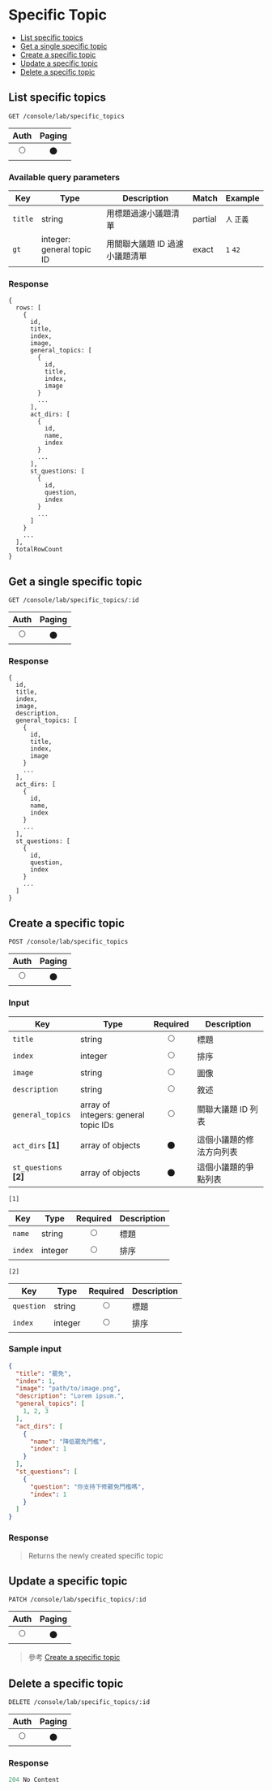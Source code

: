 # Specific Topic

- [List specific topics](#list-specific-topics)
- [Get a single specific topic](#get-a-single-specific-topic)
- [Create a specific topic](#create-a-specific-topic)
- [Update a specific topic](#update-a-specific-topic)
- [Delete a specific topic](#delete-a-specific-topic)

## List specific topics
```
GET /console/lab/specific_topics
```

| Auth | Paging |
| :---: | :---: |
| 🌕 | 🌑 |

### Available query parameters

| Key | Type | Description | Match | Example |
| --- | --- | --- | --- | --- |
| `title` | string | 用標題過濾小議題清單 | partial | `人` `正義` |
| `gt` | integer: general topic ID | 用關聯大議題 ID 過濾小議題清單 | exact | `1` `42` |

### Response
```
{
  rows: [
    {
      id,
      title,
      index,
      image,
      general_topics: [
        {
          id,
          title,
          index,
          image
        }
        ...
      ],
      act_dirs: [
        {
          id,
          name,
          index
        }
        ...
      ],
      st_questions: [
        {
          id,
          question,
          index
        }
        ...
      ]
    }
    ...
  ],
  totalRowCount
}
```

## Get a single specific topic
```
GET /console/lab/specific_topics/:id
```

| Auth | Paging |
| :---: | :---: |
| 🌕 | 🌑 |

### Response
```
{
  id,
  title,
  index,
  image,
  description,
  general_topics: [
    {
      id,
      title,
      index,
      image
    }
    ...
  ],
  act_dirs: [
    {
      id,
      name,
      index
    }
    ...
  ],
  st_questions: [
    {
      id,
      question,
      index
    }
    ...
  ]
}
```

## Create a specific topic
```
POST /console/lab/specific_topics
```

| Auth | Paging |
| :---: | :---: |
| 🌕 | 🌑 |

### Input

| Key | Type | Required | Description |
| --- | --- | :---: | --- |
| `title` | string | 🌕 | 標題 |
| `index` | integer | 🌕 | 排序 |
| `image` | string | 🌕 | 圖像 |
| `description` | string | 🌕 | 敘述 |
| `general_topics` | array of integers: general topic IDs | 🌕 | 關聯大議題 ID 列表 |
| `act_dirs` **[1]** | array of objects | 🌑 | 這個小議題的修法方向列表 |
| `st_questions` **[2]** | array of objects | 🌑 | 這個小議題的爭點列表 |

`[1]`

| Key | Type | Required | Description |
| --- | --- | :---: | --- |
| `name` | string | 🌕 | 標題 |
| `index` | integer | 🌕 | 排序 |

`[2]`

| Key | Type | Required | Description |
| --- | --- | :---: | --- |
| `question` | string | 🌕 | 標題 |
| `index` | integer | 🌕 | 排序 |


### Sample input
```json
{
  "title": "罷免",
  "index": 1,
  "image": "path/to/image.png",
  "description": "Lorem ipsum.",
  "general_topics": [
    1, 2, 3
  ],
  "act_dirs": [
    {
      "name": "降低罷免門檻",
      "index": 1
    }
  ],
  "st_questions": [
    {
      "question": "你支持下修罷免門檻嗎",
      "index": 1
    }
  ]
}
```

### Response
> Returns the newly created specific topic

## Update a specific topic
```
PATCH /console/lab/specific_topics/:id
```

| Auth | Paging |
| :---: | :---: |
| 🌕 | 🌑 |

> 參考 [Create a specific topic](#create-a-specific-topic)

## Delete a specific topic
```
DELETE /console/lab/specific_topics/:id
```

| Auth | Paging |
| :---: | :---: |
| 🌕 | 🌑 |

### Response
```javascript
204 No Content
```
